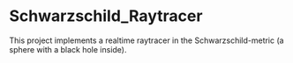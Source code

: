 # Schwarzschild_Raytracer
This project implements a realtime raytracer in the Schwarzschild-metric (a sphere with a black hole inside).

